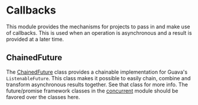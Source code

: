 # Callbacks

This module provides the mechanisms for projects to pass in and make use of callbacks. This is used
when an operation is asynchronous and a result is provided at a later time.

## ChainedFuture

The [ChainedFuture](src/main/java/com/jive/myco/commons/callbacks/ChainedFuture.java) class provides
a chainable implementation for Guava's `ListenableFuture`. This class makes it possible to easily chain, combine and transform asynchronous results together. See that class for more info.  The future/promise framework classes in the [concurrent](../concurrent/README.md) module should be favored over the classes here.
